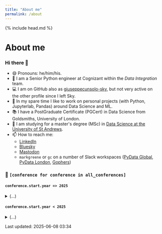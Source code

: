 ```yaml
---
title: "About me"
permalink: /about
---
```


{% include head.md %}

# About me
### Hi there 👋

- 😄 Pronouns: he/him/his.
- 🔭 I am a Senior Python engineer at Cognizant within the _Data Integration_ team.
- 💻 I am on GitHub also as [giuseppecunsolo-sky](https://github.com/giuseppecunsolo-sky), but not very active on the other profile since I left Sky.
- 🌱 In my spare time I like to work on personal projects (with Python, Jupyterlab, Pandas) around Data Science and ML.
- 📚 I have a PostGraduate Certificate (PGCert) in Data Science from Goldsmiths, University of London.
- 📖 I am studying for a master's degree (MSc) in [Data Science at the University of St Andrews](https://www.st-andrews.ac.uk/study/online/data-science/).
- 📫 How to reach me:
  - [LinkedIn](https://uk.linkedin.com/in/giuseppecunsolo)
  - [Bluesky](https://bsky.app/profile/markgreene74.bsky.social)
  - [Mastodon](https://fosstodon.org/@markgreene)
  - `markgreene` or `gc` on a number of Slack workspaces ([PyData Global](https://pydataglobal.slack.com), [PyData London](https://pydatalondon.slack.com), [Gophers](https://gophers.slack.com))


### 📢 `[conference for conference in all_conferences]`

#### `conference.start.year => 2025`
<details><summary>(...)</summary>
<p>
<ul>

  
<li><a href="https://pydata.org/london2025/">PyData London 2025</a> 06-08 June, 2025</li>
  

  
<li><a href="https://www.rustnationuk.com/">Rust Nation 2025</a> 19-20 February, 2025</li>
  

</ul>
</p>
</details>

#### `conference.start.year < 2025`
<details><summary>(...)</summary>
<p>
<ul>

  
<li><a href="https://pydata.org/global2024">PyData Global 2024</a> 03-05 December, 2024 (Online)</li>
  

  
<li><a href="https://ep2024.europython.eu/">EuroPython 2024</a> 08-14 July, 2024 (Online)</li>
  

  
<li><a href="https://pydata.org/london2024/">PyData London 2024</a> 14-16 June, 2024</li>
  

  
<li><a href="https://ep2023.europython.eu/">EuroPython 2023</a> 17-23 July, 2023 (Online)</li>
  

  
<li><a href="https://pydata.org/london2023/">PyData London 2023</a> 02-04 June, 2023</li>
  

  
<li><a href="https://pydata.org/global2022/">PyData Global 2022</a> 01-03 December, 2022 (Online)</li>
  

  
<li><a href="https://pyjamas.live/">Pyjamas Conf 2022</a> 26-27 November, 2022 (Online)</li>
  

  
<li><a href="https://gophercon.eu/">GopherCon Europe 2022</a> 29-31 July, 2022 (Online)</li>
  

  
<li><a href="https://pydata.org/london2022/">PyData London 2022</a> 17-19 June, 2022</li>
  

  
<li><a href="https://mlopsworld.com/">MLOps World 2022</a> 07-10 June, 2022 (Online)</li>
  

  
<li><a href="https://pyjamas.live/schedule/">Pyjamas Conf 2021</a> 04 December, 2021 (Online)</li>
  

  
<li><a href="https://pydata.org/global2021/">PyData Global 2021</a> 28-30 October, 2021 (Online)</li>
  

  
<li><a href="https://mlopsworld.com/">MLOps World</a> 13-17 June, 2021 (Online)</li>
  

  
<li><a href="https://gophercon.eu/schedule/">GopherCon Europe</a> 26-28 May, 2021 (Online)</li>
  

  
<li><a href="https://us.pycon.org/2021/">PyCon US</a> 12-18 May, 2021 (Online)</li>
  

  
<li><a href="https://aws.amazon.com/events/aws-innovate/machine-learning/online/emea/agenda/">AWS Innovate - AI/ML Edition</a> 24 February, 2021 (Online)</li>
  

  
<li><a href="https://2021.pycascades.com/">PyCascades</a> 19-21 February, 2021 (Online)</li>
  

  
<li><a href="https://pyjamas.live/schedule/">Pyjamas Conf 2020</a> 05 December, 2020 (Online)</li>
  

  
<li><a href="https://global.pydata.org/pages/program">PyData Global</a> 11-15 November, 2020 (Online)</li>
  

  
<li><a href="https://qconlondon.com/recap/london2020">QCon London</a> 02-06 March, 2020</li>
  

  
<li><a href="https://devopsdays.org/events/2019-london/program">Devopsdays London</a> 26-27 September, 2019</li>
  

</ul>
</p>
</details>

Last updated: 2025-06-08 03:34
